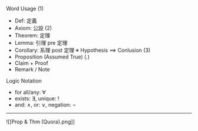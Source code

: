 Word Usage
(1)
- Def:   定義
- Axiom: 公設
(2)
- Theorem:     定理
- Lemma:       引理 pre 定理
- Corollary:   系理 post 定理
  ※ Hypothesis $\implies$ Conlusion
(3)
- Proposition (Assumed True)
(.)
- Claim + Proof
- Remark / Note

Logic Notation
- for all/any: $\forall$
- exists: $\exists$, unique: $!$
- and: $\land$, or: $\lor$, negation: $\neg$

---

![[Prop & Thm (Quora).png]]